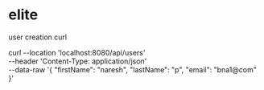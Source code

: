 # elite

user creation curl

curl --location 'localhost:8080/api/users' \
--header 'Content-Type: application/json' \
--data-raw '{
    "firstName": "naresh",
    "lastName": "p",
    "email": "bna1@com"
}'
